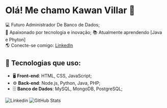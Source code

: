 # Olá! Me chamo Kawan Villar 👋

💻 Futuro Administrador De Banco de Dados;  
🚀 Apaixonado por tecnologia e inovação;
📚 Atualmente aprendendo [Java e Phyton]  
🌎 Conecte-se comigo: [LinkedIn](https://www.linkedin.com/in/kawan-villar-6306b7285/)

## 🚀 Tecnologias que uso:
- 🖥️ **Front-end**: HTML, CSS, JavaScript; 
- ⚙️ **Back-end**: Node.js, Python, Java, PHP;
- 🗄️ **Banco de Dados**: MySQL, MongoDB, PostgreSQL;


![Linkedin](https://www.linkedin.com/in/kawan-villar-6306b7285/)
![GitHub Stats](https://github-readme-stats.vercel.app/api?username=GodArjuna)
